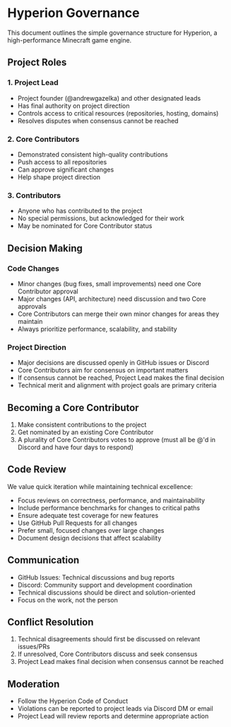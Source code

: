 # Hyperion Governance

This document outlines the simple governance structure for Hyperion, a high-performance Minecraft game engine.

## Project Roles

### 1. Project Lead
- Project founder (@andrewgazelka) and other designated leads
- Has final authority on project direction
- Controls access to critical resources (repositories, hosting, domains)
- Resolves disputes when consensus cannot be reached

### 2. Core Contributors
- Demonstrated consistent high-quality contributions
- Push access to all repositories
- Can approve significant changes
- Help shape project direction

### 3. Contributors
- Anyone who has contributed to the project
- No special permissions, but acknowledged for their work
- May be nominated for Core Contributor status

## Decision Making

### Code Changes
- Minor changes (bug fixes, small improvements) need one Core Contributor approval
- Major changes (API, architecture) need discussion and two Core approvals
- Core Contributors can merge their own minor changes for areas they maintain
- Always prioritize performance, scalability, and stability

### Project Direction
- Major decisions are discussed openly in GitHub issues or Discord
- Core Contributors aim for consensus on important matters
- If consensus cannot be reached, Project Lead makes the final decision
- Technical merit and alignment with project goals are primary criteria

## Becoming a Core Contributor

1. Make consistent contributions to the project
2. Get nominated by an existing Core Contributor
3. A plurality of Core Contributors votes to approve (must all be @'d in Discord and have four days to respond)

## Code Review

We value quick iteration while maintaining technical excellence:

- Focus reviews on correctness, performance, and maintainability
- Include performance benchmarks for changes to critical paths
- Ensure adequate test coverage for new features
- Use GitHub Pull Requests for all changes
- Prefer small, focused changes over large changes
- Document design decisions that affect scalability

## Communication

- GitHub Issues: Technical discussions and bug reports
- Discord: Community support and development coordination
- Technical discussions should be direct and solution-oriented
- Focus on the work, not the person

## Conflict Resolution

1. Technical disagreements should first be discussed on relevant issues/PRs
2. If unresolved, Core Contributors discuss and seek consensus
3. Project Lead makes final decision when consensus cannot be reached

## Moderation

- Follow the Hyperion Code of Conduct
- Violations can be reported to project leads via Discord DM or email
- Project Lead will review reports and determine appropriate action
